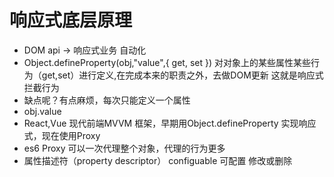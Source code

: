 # 响应式底层原理

- DOM api -> 响应式业务 自动化
- Object.defineProperty(obj,"value",{
    get,
    set
})
    对对象上的某些属性某些行为（get,set）进行定义,在完成本来的职责之外，去做DOM更新
    这就是响应式
    拦截行为
- 缺点呢？有点麻烦，每次只能定义一个属性 
- obj.value
- React,Vue 现代前端MVVM 框架，早期用Object.defineProperty
    实现响应式，现在使用Proxy
- es6 Proxy 可以一次代理整个对象，代理的行为更多
- 属性描述符（property descriptor）
    configuable 可配置 修改或删除